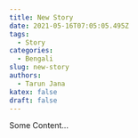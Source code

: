 ```yaml
---
title: New Story
date: 2021-05-16T07:05:05.495Z
tags:
  - Story
categories:
  - Bengali
slug: new-story
authors:
  - Tarun Jana
katex: false
draft: false
---
```

Some Content...